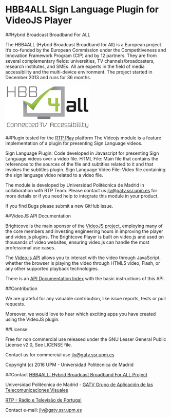 # HBB4ALL Sign Language Plugin for VideoJS Player

##Hybrid Broadcast Broadband For ALL

The HBB4ALL (Hybrid Broadcast Broadband for All) is a European project. It’s co-funded by the European Commission under the Competitiveness and Innovation Framework Program (CIP) and by 12 partners. They are from several complementary fields: universities, TV channels/broadcasters, research institutes, and SMEs. All are experts in the field of media accessibility and the multi-device environment. The project started in December 2013 and runs for 36 months.

![alt tag](icons/hbb4all_logo.png)

##Plugin tested for the [RTP Play](www.rtp.pt/play) platform 
The Videojs module is a feature implementation of a plugin for presenting Sign Language videos.

Sign Language Plugin: Code developed in Javascript for presenting Sign Language videos over a video file.
HTML File: Main file that contains the references to the sources of the file and subtitles related to it and that invokes the subtitles plugin.
Sign Language Video File: Video file containing the sign language video related to a video file.

The module is developed by Universidad Politécnica de Madrid in collaboration with RTP Team. 
Please contact us jlv@gatv.ssr.upm.es for more details or if you need help to integrate this module in your product.

If you find Bugs please submit a new GitHub issue.

##VideoJS API Documentation

Brightcove is the main sponsor of the [VideoJS project](http://videojs.com/), employing many of the core members and investing engineering hours in improving the player and video.js plugins. The Brightcove Player is built on video.js and used on thousands of video websites, ensuring video.js can handle the most professional use cases.

The [Video.js API](http://docs.videojs.com/docs/guides/api.html) allows you to interact with the video through JavaScript, whether the browser is playing the video through HTML5 video, Flash, or any other supported playback technologies.

There is an [API Documentation Index](http://docs.videojs.com/docs/api/index.html) with the basic instructions of this API.

##Contribution

We are grateful for any valuable contribution, like issue reports, tests or pull requests.

Moreover, we would love to hear which exciting apps you have created using the VideoJS plugin.

##License

Free for non commercial use released under the GNU Lesser General Public License v2.0, See LICENSE file.

Contact us for commercial use jlv@gatv.ssr.upm.es

Copyright (c) 2016 UPM - Universidad Politécnica de Madrid

##Contact
[HBB4ALL: Hybrid Broadcast Broadband For ALL Project](http://www.hbb4all.eu/)

Universidad Politécnica de Madrid - [GATV Grupo de Aplicación de las Telecomunicaciones Visuales](http://www.gatv.ssr.upm.es)

[RTP - Rádio e Televisão de Portugal](http://www.rtp.pt/)

Contact e-mail: jlv@gatv.ssr.upm.es
